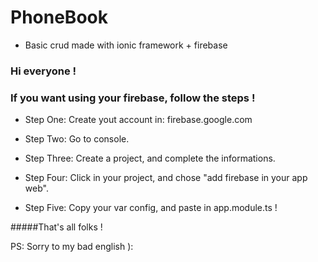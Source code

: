 # PhoneBook

* Basic crud made with ionic framework + firebase

### Hi everyone !


### If you want using your firebase, follow the steps !

* Step One: Create yout account in: firebase.google.com

* Step Two: Go to console.

* Step Three: Create a project, and complete the informations.

* Step Four: Click in your project, and chose "add firebase in your app web".

* Step Five: Copy your var config, and paste in app.module.ts !

#####That's all folks !

PS: Sorry to my bad english ):
